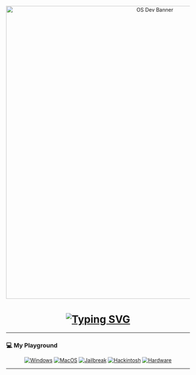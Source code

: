 <p align="center">
  <img src="[URL_BANNER_ANDA].gif" alt="OS Dev Banner" width="800"/>
</p>

<h1 align="center">
  <a href="https://git.io/typing-svg">
    <img src="https://readme-typing-svg.demolab.com?font=Fira+Code&weight=700&size=45&pause=1000&color=36BCF7&center=true&vCenter=true&width=400&lines=HELLO+%F0%9F%91%8B" alt="Typing SVG" />
  </a>
</h1>

---

### 💻 **My Playground**
<p align="center">
  <a href="#"><img alt="Windows" src="https://img.shields.io/badge/Windows%2011-0078D6?style=for-the-badge&logo=windows-11&logoColor=white"></a>
  <a href="#"><img alt="MacOS" src="https://img.shields.io/badge/macOS-000000?style=for-the-badge&logo=apple&logoColor=white"></a>
  <a href="#"><img alt="Jailbreak" src="https://img.shields.io/badge/iOS%20Jailbreak-95633A?style=for-the-badge&logo=cydia&logoColor=white"></a>
  <a href="#"><img alt="Hackintosh" src="https://img.shields.io/badge/Hackintosh-222222?style=for-the-badge&logo=apple&logoColor=white"></a>
  <a href="#"><img alt="Hardware" src="https://img.shields.io/badge/Hardware%20Troubleshooting-007ACC?style=for-the-badge&logo=ifixit&logoColor=white"></a>
</p>

---

</p>
